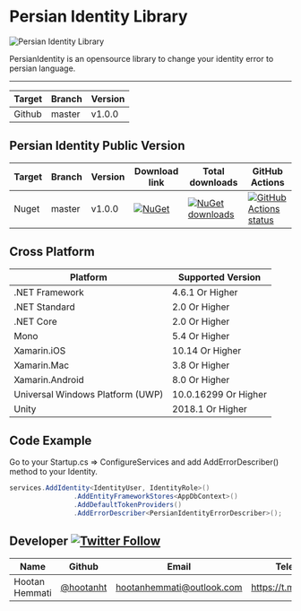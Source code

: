 # Persian Identity Library

![Persian Identity Library](http://uupload.ir/files/rm9s_download.jpg)

PersianIdentity is an opensource library to change your identity error to persian language.

-------------------------

| Target | Branch | Version |
| ------ | ------ | ------ |
| Github | master | v1.0.0 | 


## Persian Identity Public Version
| Target | Branch | Version | Download link | Total downloads | GitHub Actions |
| ------ | ------ | ------ | ------ | ------ | ------ |
| Nuget | master | v1.0.0 | [![NuGet](https://img.shields.io/nuget/v/PersianIdentity.svg)](https://www.nuget.org/packages/PersianIdentity) | [![NuGet downloads](https://img.shields.io/nuget/dt/PersianIdentity.svg)](https://www.nuget.org/packages/PersianIdentity) | <a href="https://github.com/hootanht/PersianIdentity"><img alt="GitHub Actions status" src="https://github.com/hootanht/PersianIdentity/workflows/.NET Core/badge.svg"></a> |



## Cross Platform

| Platform | Supported Version |
| ------ | ------ |
| .NET Framework | 4.6.1 Or Higher|
| .NET Standard | 2.0 Or Higher|
| .NET Core | 2.0 Or Higher|
| Mono | 5.4 Or Higher|
| Xamarin.iOS | 10.14 Or Higher|
| Xamarin.Mac | 3.8 Or Higher|
| Xamarin.Android | 8.0 Or Higher|
| Universal Windows Platform (UWP) | 10.0.16299 Or Higher|
| Unity | 2018.1 Or Higher|


## Code Example
Go to your Startup.cs => ConfigureServices and add AddErrorDescriber<PersianIdentityErrorDescriber>() method to your Identity.
```c#
services.AddIdentity<IdentityUser, IdentityRole>()
                .AddEntityFrameworkStores<AppDbContext>()
                .AddDefaultTokenProviders()
                .AddErrorDescriber<PersianIdentityErrorDescriber>();
```



## Developer [![Twitter Follow](https://img.shields.io/twitter/follow/hootanht?style=social)](https://twitter.com/hootanht)

| Name | Github | Email | Telegram |
| ------ | ------ | ------ | ------ |
| Hootan Hemmati | [@hootanht](https://github.com/hootanht) | [hootanhemmati@outlook.com](mailto:hootanhemmati@outlook.com) | https://t.me/hootanht |
